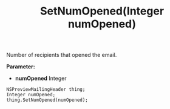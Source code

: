 ﻿---
uid: crmscript_ref_NSPreviewMailingHeader_SetNumOpened
title: SetNumOpened(Integer numOpened)
intellisense: NSPreviewMailingHeader.SetNumOpened
keywords: NSPreviewMailingHeader, GetNumOpened
so.topic: reference
---

Number of recipients that opened the email.

**Parameter:** 
 - **numOpened** Integer

```crmscript
NSPreviewMailingHeader thing;
Integer numOpened;
thing.SetNumOpened(numOpened);
```


